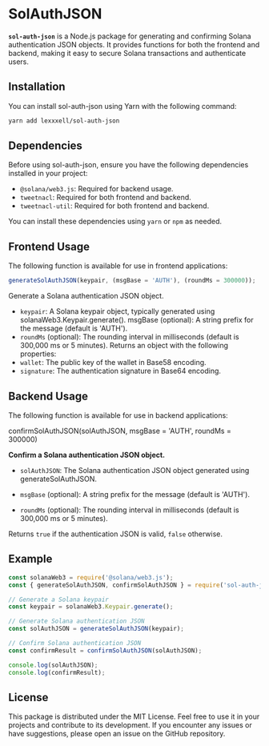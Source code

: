 # SolAuthJSON

**`sol-auth-json`** is a Node.js package for generating and confirming Solana authentication JSON objects. It provides functions for both the frontend and backend, making it easy to secure Solana transactions and authenticate users.

## Installation

You can install sol-auth-json using Yarn with the following command:

```sh
yarn add lexxxell/sol-auth-json
```

## Dependencies

Before using sol-auth-json, ensure you have the following dependencies installed in your project:

- `@solana/web3.js`: Required for backend usage.
- `tweetnacl`: Required for both frontend and backend.
- `tweetnacl-util`: Required for both frontend and backend.

You can install these dependencies using `yarn` or `npm` as needed.

## Frontend Usage

The following function is available for use in frontend applications:

```js
generateSolAuthJSON(keypair, (msgBase = 'AUTH'), (roundMs = 300000));
```

Generate a Solana authentication JSON object.

- `keypair`: A Solana keypair object, typically generated using solanaWeb3.Keypair.generate().
  msgBase (optional): A string prefix for the message (default is 'AUTH').
- `roundMs` (optional): The rounding interval in milliseconds (default is 300,000 ms or 5 minutes).
  Returns an object with the following properties:
- `wallet`: The public key of the wallet in Base58 encoding.
- `signature`: The authentication signature in Base64 encoding.

## Backend Usage

The following function is available for use in backend applications:

confirmSolAuthJSON(solAuthJSON, msgBase = 'AUTH', roundMs = 300000)

**Confirm a Solana authentication JSON object.**

- `solAuthJSON`: The Solana authentication JSON object generated using generateSolAuthJSON.

- `msgBase` (optional): A string prefix for the message (default is 'AUTH').

- `roundMs` (optional): The rounding interval in milliseconds (default is 300,000 ms or 5 minutes).

Returns `true` if the authentication JSON is valid, `false` otherwise.

## Example

```js
const solanaWeb3 = require('@solana/web3.js');
const { generateSolAuthJSON, confirmSolAuthJSON } = require('sol-auth-json');

// Generate a Solana keypair
const keypair = solanaWeb3.Keypair.generate();

// Generate Solana authentication JSON
const solAuthJSON = generateSolAuthJSON(keypair);

// Confirm Solana authentication JSON
const confirmResult = confirmSolAuthJSON(solAuthJSON);

console.log(solAuthJSON);
console.log(confirmResult);
```

## License

This package is distributed under the MIT License. Feel free to use it in your projects and contribute to its development. If you encounter any issues or have suggestions, please open an issue on the GitHub repository.
